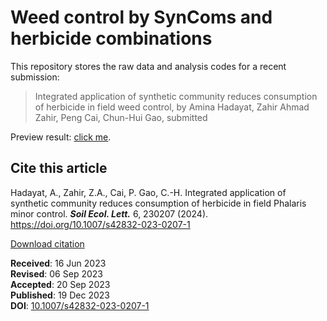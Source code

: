 # Weed control by SynComs and herbicide combinations

This repository stores the raw data and analysis codes for a recent submission:

> Integrated application of synthetic community reduces consumption of herbicide in field weed control,
> by Amina Hadayat, Zahir Ahmad Zahir, Peng Cai, Chun-Hui Gao, submitted

Preview result: [click me](./weed-suppression.md).

## Cite this article
Hadayat, A., Zahir, Z.A., Cai, P. Gao, C.-H. Integrated application of synthetic community reduces consumption of herbicide in field Phalaris minor control. ***Soil Ecol. Lett.*** 6, 230207 (2024). <https://doi.org/10.1007/s42832-023-0207-1>

[Download citation](https://citation-needed.springer.com/v2/references/10.1007/s42832-023-0207-1?format=refman&flavour=citation)

**Received**: 16 Jun 2023  
**Revised**: 06 Sep 2023  
**Accepted**: 20 Sep 2023  
**Published**: 19 Dec 2023  
**DOI**: [10.1007/s42832-023-0207-1](https://doi.org/10.1007/s42832-023-0207-1)
